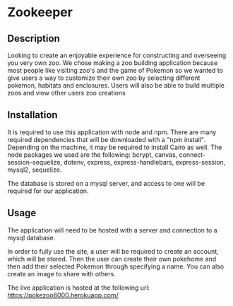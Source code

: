 # Zookeeper

## Description

Looking to create an enjoyable experience for constructing and overseeing you very own zoo. We chose making a zoo building application because most people like visiting zoo's and the game of Pokemon so we wanted to give users a way to customize their own zoo by selecting different pokemon, habitats and enclosures. Users will also be able to build multiple zoos and view other users zoo creations

## Installation

It is required to use this application with node and npm. There are many required dependencies that will be downloaded with a "npm install". Depending on the machine, it may be required to install Cairo as well. The node packages we used are the following: bcrypt, canvas, connect-session-sequelize, dotenv, express, express-handlebars, express-session, mysql2, sequelize.

The database is stored on a mysql server, and access to one will be required for our application.

## Usage

The application will need to be hosted with a server and connection to a mysql database.

In order to fully use the site, a user will be required to create an account, which will be stored. Then the user can create their own pokehome and then add their selected Pokemon through specifying a name. You can also create an image to share with others.

The live application is hosted at the following url:
https://pokezoo6000.herokuapp.com/
